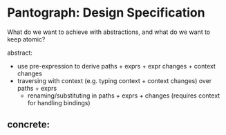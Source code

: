 # Pantograph: Design Specification

What do we want to achieve with abstractions, and what do we want to keep
atomic?

abstract:
- use pre-expression to derive paths + exprs + expr changes + context changes
- traversing with context (e.g. typing context + context changes) over paths + exprs
  - renaming/substituting in paths + exprs + changes (requires context for handling bindings)

concrete:
- 